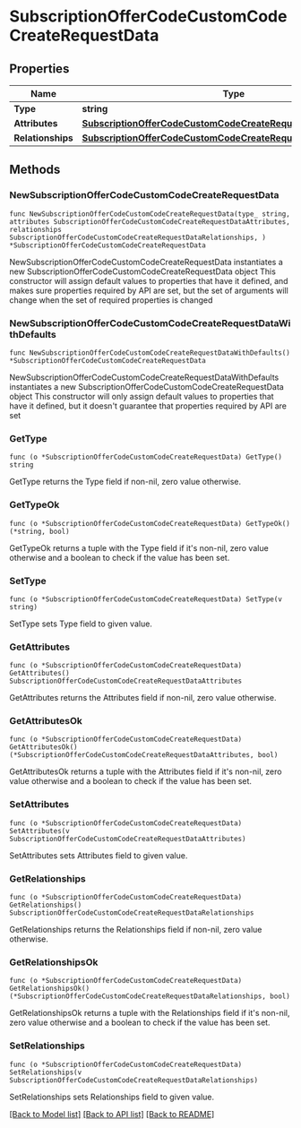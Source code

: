 # SubscriptionOfferCodeCustomCodeCreateRequestData

## Properties

Name | Type | Description | Notes
------------ | ------------- | ------------- | -------------
**Type** | **string** |  | 
**Attributes** | [**SubscriptionOfferCodeCustomCodeCreateRequestDataAttributes**](SubscriptionOfferCodeCustomCodeCreateRequestDataAttributes.md) |  | 
**Relationships** | [**SubscriptionOfferCodeCustomCodeCreateRequestDataRelationships**](SubscriptionOfferCodeCustomCodeCreateRequestDataRelationships.md) |  | 

## Methods

### NewSubscriptionOfferCodeCustomCodeCreateRequestData

`func NewSubscriptionOfferCodeCustomCodeCreateRequestData(type_ string, attributes SubscriptionOfferCodeCustomCodeCreateRequestDataAttributes, relationships SubscriptionOfferCodeCustomCodeCreateRequestDataRelationships, ) *SubscriptionOfferCodeCustomCodeCreateRequestData`

NewSubscriptionOfferCodeCustomCodeCreateRequestData instantiates a new SubscriptionOfferCodeCustomCodeCreateRequestData object
This constructor will assign default values to properties that have it defined,
and makes sure properties required by API are set, but the set of arguments
will change when the set of required properties is changed

### NewSubscriptionOfferCodeCustomCodeCreateRequestDataWithDefaults

`func NewSubscriptionOfferCodeCustomCodeCreateRequestDataWithDefaults() *SubscriptionOfferCodeCustomCodeCreateRequestData`

NewSubscriptionOfferCodeCustomCodeCreateRequestDataWithDefaults instantiates a new SubscriptionOfferCodeCustomCodeCreateRequestData object
This constructor will only assign default values to properties that have it defined,
but it doesn't guarantee that properties required by API are set

### GetType

`func (o *SubscriptionOfferCodeCustomCodeCreateRequestData) GetType() string`

GetType returns the Type field if non-nil, zero value otherwise.

### GetTypeOk

`func (o *SubscriptionOfferCodeCustomCodeCreateRequestData) GetTypeOk() (*string, bool)`

GetTypeOk returns a tuple with the Type field if it's non-nil, zero value otherwise
and a boolean to check if the value has been set.

### SetType

`func (o *SubscriptionOfferCodeCustomCodeCreateRequestData) SetType(v string)`

SetType sets Type field to given value.


### GetAttributes

`func (o *SubscriptionOfferCodeCustomCodeCreateRequestData) GetAttributes() SubscriptionOfferCodeCustomCodeCreateRequestDataAttributes`

GetAttributes returns the Attributes field if non-nil, zero value otherwise.

### GetAttributesOk

`func (o *SubscriptionOfferCodeCustomCodeCreateRequestData) GetAttributesOk() (*SubscriptionOfferCodeCustomCodeCreateRequestDataAttributes, bool)`

GetAttributesOk returns a tuple with the Attributes field if it's non-nil, zero value otherwise
and a boolean to check if the value has been set.

### SetAttributes

`func (o *SubscriptionOfferCodeCustomCodeCreateRequestData) SetAttributes(v SubscriptionOfferCodeCustomCodeCreateRequestDataAttributes)`

SetAttributes sets Attributes field to given value.


### GetRelationships

`func (o *SubscriptionOfferCodeCustomCodeCreateRequestData) GetRelationships() SubscriptionOfferCodeCustomCodeCreateRequestDataRelationships`

GetRelationships returns the Relationships field if non-nil, zero value otherwise.

### GetRelationshipsOk

`func (o *SubscriptionOfferCodeCustomCodeCreateRequestData) GetRelationshipsOk() (*SubscriptionOfferCodeCustomCodeCreateRequestDataRelationships, bool)`

GetRelationshipsOk returns a tuple with the Relationships field if it's non-nil, zero value otherwise
and a boolean to check if the value has been set.

### SetRelationships

`func (o *SubscriptionOfferCodeCustomCodeCreateRequestData) SetRelationships(v SubscriptionOfferCodeCustomCodeCreateRequestDataRelationships)`

SetRelationships sets Relationships field to given value.



[[Back to Model list]](../README.md#documentation-for-models) [[Back to API list]](../README.md#documentation-for-api-endpoints) [[Back to README]](../README.md)


